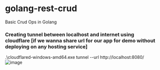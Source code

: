 # golang-rest-crud
Basic Crud Ops in Golang

### Creating tunnel between localhost and internet using cloudflare [if we wanna share url for our app for demo without deploying on any hosting service]
.\cloudflared-windows-amd64.exe tunnel --url http://localhost:8080/ 
![image](https://user-images.githubusercontent.com/67869038/138584690-cdad6db4-2912-4193-9ec6-dd2496df82d4.png)
